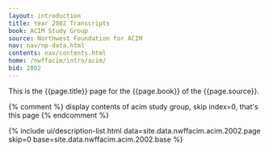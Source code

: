 ```yaml
---
layout: introduction
title: Year 2002 Transcripts
book: ACIM Study Group
source: Northwest Foundation for ACIM
nav: nav/np-data.html
contents: nav/contents.html
home: /nwffacim/intro/acim/
bid: 2002
---
```


This is the {{page.title}} page for the {{page.book}} of the
{{page.source}}.

{% comment %}
display contents of acim study group, skip index=0, that's this page
{% endcomment %}

{% include ui/description-list.html
data=site.data.nwffacim.acim.2002.page skip=0
base=site.data.nwffacim.acim.2002.base %}


